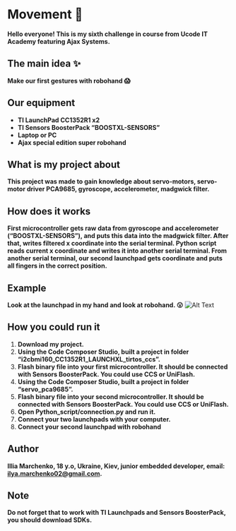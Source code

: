 # Movement :wave:

**Hello everyone! This is my sixth challenge in course from Ucode IT Academy featuring Ajax Systems.**

## The main idea  ✨

**Make our first gestures with robohand :scream:**

## Our equipment

-   **TI LaunchPad CC1352R1 x2**
-   **TI Sensors BoosterPack “BOOSTXL-SENSORS”**
-   **Laptop or PC**
-   **Ajax special edition super robohand**

## What is my project about

**This project was made to gain knowledge about servo-motors, servo-motor driver PCA9685, gyroscope, accelerometer, madgwick filter.**

## How does it works

**First microcontroller gets raw data from gyroscope and accelerometer (“BOOSTXL-SENSORS”), and puts this data into the madgwick filter. After that, writes filtered x coordinate into the serial terminal. Python script reads current x coordinate and writes it into another serial terminal. From another serial terminal, our second launchpad gets coordinate and puts all fingers in the correct position.**

## Example
**Look at the launchpad in my hand and look at robohand. :open_mouth:**
![Alt Text](https://github.com/IlayMarchenko/movement_ucode_ajax_iot/blob/master/materials/ezgif.com-video-to-gif.gif)

## How you could run it

1. **Download my project.**
2. **Using the Code Composer Studio, built a project in folder “i2cbmi160_CC1352R1_LAUNCHXL_tirtos_ccs”.**
3. **Flash binary file into your first microcontroller. It should be connected with Sensors BoosterPack. You could use CCS or UniFlash.**
4. **Using the Code Composer Studio, built a project in folder “servo_pca9685”.**
5. **Flash binary file into your second microcontroller. It should be connected with Sensors BoosterPack. You could use CCS or UniFlash.**
6. **Open Python_script/connection.py and run it.**
7. **Connect your two launchpads with your computer.**
8. **Connect your second launchpad with robohand**

## Author

**Illia Marchenko, 18 y.o, Ukraine, Kiev, junior embedded developer, email:  [ilya.marchenko02@gmail.com](mailto:ilya.marchenko02@gmail.com).**

## [](https://github.com/IlayMarchenko/transfer_iot_ajax_ucode/blob/master/README.md#note)Note

**Do not forget that to work with TI Launchpads and Sensors BoosterPack, you should download SDKs.**
